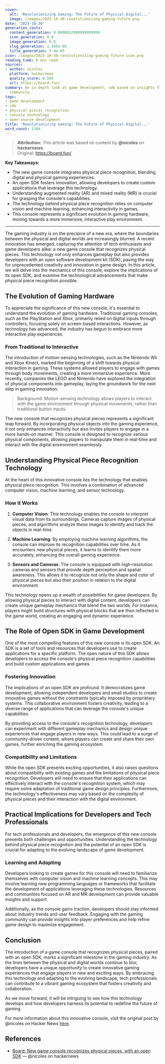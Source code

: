 ```yaml
---
cover:
  alt: 'Revolutionizing Gaming: The Future of Physical-Digital...'
  image: /images/2025-10-30-revolutionizing-gaming-future.png
date: '2025-10-30'
generation_costs:
  content_generation: 0.0008852999999999999
  icon_generation: 0.0
  image_generation: 0.0
  slug_generation: 1.545e-05
  title_generation: 5.4e-05
icon: /images/2025-10-30-revolutionizing-gaming-future-icon.png
reading_time: 6 min read
sources:
- author: nicoles
  platform: hackernews
  quality_score: 0.595
  url: https://board.fun/
summary: An in-depth look at game development, sdk based on insights from the tech
  community.
tags:
- game development
- sdk
- physical pieces recognition
- console technology
- open-source development
title: 'Revolutionizing Gaming: The Future of Physical-Digital...'
word_count: 1104
---
```


> **Attribution:** This article was based on content by **@nicoles** on **hackernews**.  
> Original: https://board.fun/

**Key Takeaways:**
- The new game console integrates physical piece recognition, blending digital and physical gaming experiences.
- An open SDK fosters innovation, allowing developers to create custom applications that leverage this technology.
- Understanding augmented reality (AR) and mixed reality (MR) is crucial for grasping the console's capabilities.
- The technology behind physical piece recognition relies on computer vision and machine learning, enhancing interactivity in games.
- This console represents a significant evolution in gaming hardware, moving towards a more immersive, interactive play environment.

---

The gaming industry is on the precipice of a new era, where the boundaries between the physical and digital worlds are increasingly blurred. A recent innovation has emerged, capturing the attention of tech enthusiasts and game developers alike: a new game console that recognizes physical pieces. This technology not only enhances gameplay but also provides developers with an open software development kit (SDK), paving the way for unprecedented creativity and innovation in game design. In this article, we will delve into the mechanics of this console, explore the implications of its open SDK, and examine the technological advancements that make physical piece recognition possible.

## The Evolution of Gaming Hardware

To appreciate the significance of this new console, it's essential to understand the evolution of gaming hardware. Traditional gaming consoles, such as the PlayStation and Xbox, primarily relied on digital inputs through controllers, focusing solely on screen-based interactions. However, as technology has advanced, the industry has begun to embrace more interactive play experiences. 

### From Traditional to Interactive

The introduction of motion-sensing technologies, such as the Nintendo Wii and Xbox Kinect, marked the beginning of a shift towards physical interaction in gaming. These systems allowed players to engage with games through body movements, creating a more immersive experience. More recently, companies like LEGO and Nintendo have explored the integration of physical components into gameplay, laying the groundwork for the next step in gaming innovation.

> Background: Motion-sensing technology allows players to interact with the game environment through physical movements, rather than traditional button inputs.

The new console that recognizes physical pieces represents a significant leap forward. By incorporating physical objects into the gaming experience, it not only enhances interactivity but also invites players to engage in a more hands-on manner. This console is designed to recognize various physical components, allowing players to manipulate them in real-time and interact with the digital environment seamlessly.

## Understanding Physical Piece Recognition Technology

At the heart of this innovative console lies the technology that enables physical piece recognition. This involves a combination of advanced computer vision, machine learning, and sensor technology. 

### How It Works

1. **Computer Vision**: This technology enables the console to interpret visual data from its surroundings. Cameras capture images of physical pieces, and algorithms analyze these images to identify and track the objects in real-time.

2. **Machine Learning**: By employing machine learning algorithms, the console can improve its recognition capabilities over time. As it encounters new physical pieces, it learns to identify them more accurately, enhancing the overall gaming experience.

3. **Sensors and Cameras**: The console is equipped with high-resolution cameras and sensors that provide depth perception and spatial awareness. This allows it to recognize not only the shape and color of physical pieces but also their position in relation to the digital environment.

This technology opens up a wealth of possibilities for game developers. By allowing physical pieces to interact with digital content, developers can create unique gameplay mechanics that blend the two worlds. For instance, players might build structures with physical blocks that are then reflected in the game world, creating an engaging and dynamic experience.

## The Role of Open SDK in Game Development

One of the most compelling features of this new console is its open SDK. An SDK is a set of tools and resources that developers use to create applications for a specific platform. The open nature of this SDK allows developers to access the console's physical piece recognition capabilities and build custom applications and games.

### Fostering Innovation

The implications of an open SDK are profound. It democratizes game development, allowing independent developers and small studios to create innovative games without the constraints typically imposed by proprietary systems. This collaborative environment fosters creativity, leading to a diverse range of applications that can leverage the console's unique capabilities.

By providing access to the console's recognition technology, developers can experiment with different gameplay mechanics and design unique experiences that engage players in new ways. This could lead to a surge of community-driven content, where players can create and share their own games, further enriching the gaming ecosystem.

### Compatibility and Limitations

While the open SDK presents exciting opportunities, it also raises questions about compatibility with existing games and the limitations of physical piece recognition. Developers will need to ensure that their applications can effectively interact with the console's recognition system, which may require some adaptation of traditional game design principles. Furthermore, the technology's effectiveness may vary based on the complexity of physical pieces and their interaction with the digital environment.

## Practical Implications for Developers and Tech Professionals

For tech professionals and developers, the emergence of this new console presents both challenges and opportunities. Understanding the technology behind physical piece recognition and the potential of an open SDK is crucial for adapting to the evolving landscape of game development.

### Learning and Adapting

Developers looking to create games for this console will need to familiarize themselves with computer vision and machine learning concepts. This may involve learning new programming languages or frameworks that facilitate the development of applications leveraging these technologies. Resources and communities focused on AR and MR development can provide valuable insights and support.

Additionally, as the console gains traction, developers should stay informed about industry trends and user feedback. Engaging with the gaming community can provide insights into player preferences and help refine game design to maximize engagement.

## Conclusion

The introduction of a game console that recognizes physical pieces, paired with an open SDK, marks a significant milestone in the gaming industry. As the lines between the physical and digital worlds continue to blur, developers have a unique opportunity to create innovative gaming experiences that engage players in new and exciting ways. By embracing this technology and adapting to the evolving landscape, tech professionals can contribute to a vibrant gaming ecosystem that fosters creativity and collaboration.

As we move forward, it will be intriguing to see how this technology develops and how developers harness its potential to redefine the future of gaming. 

For more information about this innovative console, visit the original post by @nicoles on Hacker News [here](https://board.fun/).

## References

- [Board: New game console recognizes physical pieces, with an open SDK](https://board.fun/) — @nicoles on hackernews